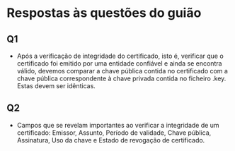 # Respostas às questões do guião

## Q1

- Após a verificação de integridade do certificado, isto é, verificar que o certificado foi emitido por uma entidade confiável e ainda se encontra válido, devemos comparar a chave pública contida no certificado com a chave pública correspondente à chave privada contida no ficheiro .key. Estas devem ser idênticas.

## Q2

- Campos que se revelam importantes ao verificar a integridade de um certificado: Emissor, Assunto, Período de validade, Chave pública, Assinatura, Uso da chave e Estado de revogação de certificado.
